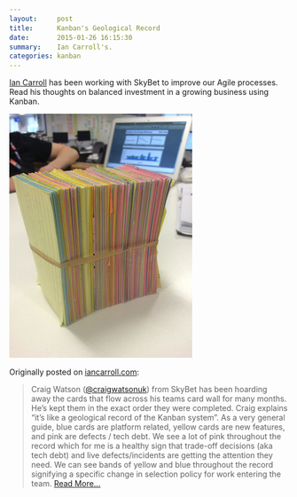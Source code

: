 ```yaml
---
layout:     post
title:      Kanban's Geological Record
date:       2015-01-26 16:15:30
summary:    Ian Carroll's. 
categories: kanban
---
```


[Ian Carroll](http://iancarroll.com/) has been working with SkyBet to improve our Agile processes. Read his thoughts on balanced investment in a growing business using Kanban.

![Kanban Cards](/images/iancarroll-kanban-cards.jpg)

Originally posted on [iancarroll.com](http://iancarroll.com/2015/01/23/kanbans-geological-record/):

> Craig Watson ([@craigwatsonuk](https://twitter.com/craigwatsonuk)) from SkyBet has been hoarding away the cards that flow across his teams card wall for many months. He’s kept them in the exact order they were completed. Craig explains “it’s like a geological record of the Kanban system”. As a very general guide, blue cards are platform related, yellow cards are new features, and pink are defects / tech debt. We see a lot of pink throughout the record which for me is a healthy sign that trade-off decisions (aka tech debt) and live defects/incidents are getting the attention they need. We can see bands of yellow and blue throughout the record signifying a specific change in selection policy for work entering the team.
> [Read More...](http://iancarroll.com/2015/01/23/kanbans-geological-record/)